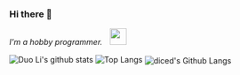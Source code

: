 ### Hi there 👋
<p><em>I'm a hobby programmer.　<img src="https://media.giphy.com/media/WUlplcMpOCEmTGBtBW/giphy.gif" width="30" /></em></p>

![Duo Li's github stats](https://github-readme-stats.vercel.app/api?username=naviocean&show_icons=true&theme=cobalt)
![Top Langs](https://github-readme-stats.vercel.app/api/top-langs/?username=naviocean&layout=compact)
<img align="center" style="padding:0" src="https://github-readme-stats.vercel.app/api/top-langs/?username=diced&layout=compact&hide_border=true&theme=vue&bg_color=ffffff" alt="diced's Github Langs">
<!--
**naviocean/naviocean** is a ✨ _special_ ✨ repository because its `README.md` (this file) appears on your GitHub profile.

Here are some ideas to get you started:

- 🔭 I’m currently working on ...
- 🌱 I’m currently learning ...
- 👯 I’m looking to collaborate on ...
- 🤔 I’m looking for help with ...
- 💬 Ask me about ...
- 📫 How to reach me: ...
- 😄 Pronouns: ...
- ⚡ Fun fact: ...
-->
